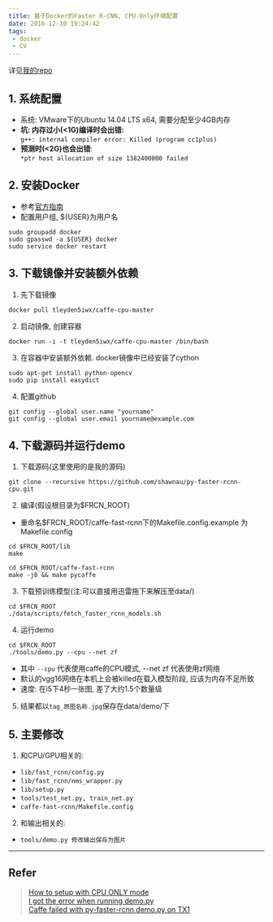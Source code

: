 ```yaml
---
title: 基于Docker的Faster R-CNN, CPU-Only环境配置
date: 2016-12-10 19:24:42
tags:
 - docker
 - CV
---
```


详见[我的repo](https://github.com/shawnau/py-faster-rcnn-cpu)

<!--more-->

## 1. 系统配置
 - 系统: VMware下的Ubuntu 14.04 LTS x64, 需要分配至少4GB内存
 - **坑: 内存过小(<1G)编译时会出错:**  
 `g++: internal compiler error: Killed (program cc1plus)`
 - **预测时(<2G)也会出错**:  
 `*ptr host allocation of size 1382400000 failed`

## 2. 安装Docker
 - 参考[官方指南](https://docs.docker.com/engine/installation/linux/ubuntulinux/)
 - 配置用户组, ${USER}为用户名
 
 ```
 sudo groupadd docker
 sudo gpasswd -a ${USER} docker
 sudo service docker restart
 ```

## 3. 下载镜像并安装额外依赖

1. 先下载镜像
 
 `docker pull tleyden5iwx/caffe-cpu-master`
 
2. 启动镜像, 创建容器  
 
 `docker run -i -t tleyden5iwx/caffe-cpu-master /bin/bash`
 
3. 在容器中安装额外依赖. docker镜像中已经安装了cython
 
 ```
 sudo apt-get install python-opencv
 sudo pip install easydict
 ```
4. 配置github

 ```
 git config --global user.name "yourname"
 git config --global user.email yourname@example.com
 ```
 

## 4. 下载源码并运行demo

1. 下载源码(这里使用的是我的源码)
 
 ```
 git clone --recursive https://github.com/shawnau/py-faster-rcnn-cpu.git
 ```
 
2. 编译(假设根目录为$FRCN_ROOT)
 
 - 重命名$FRCN_ROOT/caffe-fast-rcnn下的Makefile.config.example 为 Makefile.config

 ```
 cd $FRCN_ROOT/lib
 make
 
 cd $FRCN_ROOT/caffe-fast-rcnn
 make -j8 && make pycaffe
 ```

3. 下载预训练模型(注:可以直接用迅雷拖下来解压至data/)

 ```
 cd $FRCN_ROOT
./data/scripts/fetch_faster_rcnn_models.sh
 ```

4. 运行demo

 ```
 cd $FRCN_ROOT
 ./tools/demo.py --cpu --net zf
 ```
  - 其中 `--cpu` 代表使用caffe的CPU模式, --net zf 代表使用zf网络
  - 默认的vgg16网络在本机上会被killed在载入模型阶段, 应该为内存不足所致
  - 速度: 在i5下4秒一张图, 差了大约1.5个数量级

5. 结果都以`tag_原图名称.jpg`保存在data/demo/下


## 5. 主要修改

1. 和CPU/GPU相关的:
 - `lib/fast_rcnn/config.py`
 - `lib/fast_rcnn/nms_wrapper.py`
 - `lib/setup.py`
 - `tools/test_net.py, train_net.py`
 - `caffe-fast-rcnn/Makefile.config`
2. 和输出相关的:
 - `tools/demo.py 修改输出保存为图片`

---
## Refer

> [How to setup with CPU ONLY mode](https://github.com/rbgirshick/py-faster-rcnn/issues/123)  
> [I got the error when running demo.py](https://github.com/rbgirshick/py-faster-rcnn/issues/8)  
> [Caffe failed with py-faster-rcnn demo.py on TX1](https://devtalk.nvidia.com/default/topic/974063/caffe-failed-with-py-faster-rcnn-demo-py-on-tx1/)